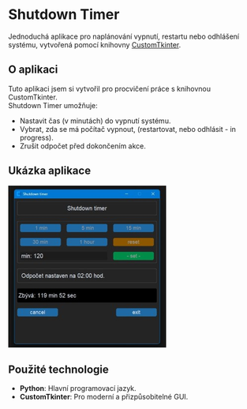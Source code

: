 # Shutdown Timer

Jednoduchá aplikace pro naplánování vypnutí, restartu nebo odhlášení systému, vytvořená pomocí knihovny [CustomTkinter](https://github.com/TomSchimansky/CustomTkinter).

## O aplikaci

Tuto aplikaci jsem si vytvořil pro procvičení práce s knihovnou CustomTkinter.  
Shutdown Timer umožňuje:
- Nastavit čas (v minutách) do vypnutí systému.
- Vybrat, zda se má počítač vypnout, (restartovat, nebo odhlásit - in progress).
- Zrušit odpočet před dokončením akce.

## Ukázka aplikace

![Ukázka aplikace](./preview.jpg)

## Použité technologie
- **Python**: Hlavní programovací jazyk.
- **CustomTkinter**: Pro moderní a přizpůsobitelné GUI.
